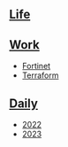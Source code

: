 ## [Life](life/life.md)

## [Work](work/work.md)
- [Fortinet](work/fortinet/fortinet.md)
- [Terraform](work/terraform/terraform.md)

## [Daily](daily/daily.md)
- [2022](daily/2022/2022.md)
- [2023](daily/2023/2023.md)
